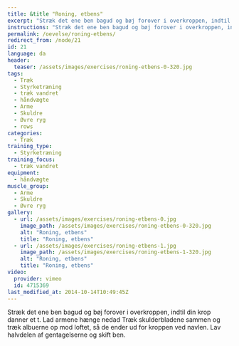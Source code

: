 ```yaml
---
title: &title "Roning, etbens"
excerpt: "Stræk det ene ben bagud og bøj forover i overkroppen, indtil din krop danner et t. Lad armene hænge forover. Træk vægtene op så de ender ud for kroppen ved navlen."
instructions: "Stræk det ene ben bagud og bøj forover i overkroppen, indtil din krop danner et t. Lad armene hænge forover. Træk vægtene op så de ender ud for kroppen ved navlen."
permalink: /oevelse/roning-etbens/
redirect_from: /node/21
id: 21
language: da
header:
  teaser: /assets/images/exercises/roning-etbens-0-320.jpg
tags:
  - Træk
  - Styrketræning
  - træk vandret
  - håndvægte
  - Arme
  - Skuldre
  - Øvre ryg
  - rows
categories:
  - Træk
training_type: 
  - Styrketræning
training_focus: 
  - træk vandret
equipment:
  - håndvægte
muscle_group:
  - Arme
  - Skuldre
  - Øvre ryg
gallery:
  - url: /assets/images/exercises/roning-etbens-0.jpg
    image_path: /assets/images/exercises/roning-etbens-0-320.jpg
    alt: "Roning, etbens"
    title: "Roning, etbens"
  - url: /assets/images/exercises/roning-etbens-1.jpg
    image_path: /assets/images/exercises/roning-etbens-1-320.jpg
    alt: "Roning, etbens"
    title: "Roning, etbens"
video:
  provider: vimeo
  id: 4715369
last_modified_at: 2014-10-14T10:49:45Z
---
```


Stræk det ene ben bagud og bøj forover i overkroppen, indtil din krop danner et t. Lad armene hænge nedad Træk skulderbladene sammen og træk albuerne op mod loftet, så de ender ud for kroppen ved navlen. Lav halvdelen af gentagelserne og skift ben.
